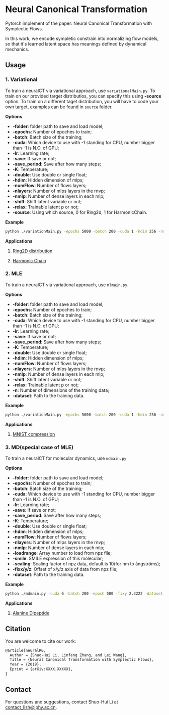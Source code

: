 # Neural Canonical Transformation

Pytorch implement of the paper: Neural Canonical Transformation with Symplectic Flows.

In this work, we encode sympletic constrain into normalizing flow models, so that it's learned latent space has meanings defined by dynamical mechanics.

## Usage

### 1. Variational

To train a neuralCT via variational approach, use `variationalMain.py`. To train on our provided target distributios, you can specify this using **-source** option. To train on a different taget distribution, you will have to code your own target, examples can be found in `source` folder.

**Options**

- **-folder**: folder path to save and load model;
- **-epochs**: Number of epoches to train;
- **-batch**: Batch size of the training;
- **-cuda**: Which device to use with -1 standing for CPU, number bigger than -1 is N.O. of GPU;
- **-lr**: Learning rate;
- **-save**: If save or not;
- **-save_period**: Save after how many steps;
- **-K**: Temperature;
- **-double**: Use double or single float;
- **-hdim**: Hidden dimension of mlps;
- **-numFlow**: Number of flows layers;
- **-nlayers**: Number of mlps layers in the rnvp;
- **-nmlp**: Number of dense layers in each mlp;
- **-shift**: Shift latent variable or not;
- **-relax**: Trainable latent p or not;
- **-source**: Using which source, 0 for Ring2d, 1 for HarmonicChain.

**Example**

````bash
python ./variationMain.py -epochs 5000 -batch 200 -cuda 1 -hdim 256 -nmlp 3 -nlayers 16 -source 0
````

**Applications**

1. [Ring2D distribution](1_Ringworld.ipynb)

2. [Harmonic Chain](2_HarmonicChain.ipynb)

### 2. MLE

To train a neuralCT via variational approach, use `mlmain.py`. 

**Options**

- **-folder**: folder path to save and load model;
- **-epochs**: Number of epoches to train;
- **-batch**: Batch size of the training;
- **-cuda**: Which device to use with -1 standing for CPU, number bigger than -1 is N.O. of GPU;
- **-lr**: Learning rate;
- **-save**: If save or not;
- **-save_period**: Save after how many steps;
- **-K**: Temperature;
- **-double**: Use double or single float;
- **-hdim**: Hidden dimension of mlps;
- **-numFlow**: Number of flows layers;
- **-nlayers**: Number of mlps layers in the rnvp;
- **-nmlp**: Number of dense layers in each mlp;
- **-shift**: Shift latent variable or not;
- **-relax**: Trainable latent p or not;
- **-n**: Number of dimensions of the training data;
- **-dataset**: Path to the training data.

**Example**

```bash
python ./variationMain.py -epochs 5000 -batch 200 -cuda 1 -hdim 256 -nmlp 3 -nlayers 16 -dataset ./database/mnist.npz
```

**Applications**

1. [MNIST compression](4_MNIST.ipynb)

### 3. MD(special case of MLE)

To train a neuralCT for molecular dynamics, use `mdmain.py`

**Options**

- **-folder**: folder path to save and load model;
- **-epochs**: Number of epoches to train;
- **-batch**: Batch size of the training;
- **-cuda**: Which device to use with -1 standing for CPU, number bigger than -1 is N.O. of GPU;
- **-lr**: Learning rate;
- **-save**: If save or not;
- **-save_period**: Save after how many steps;
- **-K**: Temperature;
- **-double**: Use double or single float;
- **-hdim**: Hidden dimension of mlps;
- **-numFlow**: Number of flows layers;
- **-nlayers**: Number of mlps layers in the rnvp;
- **-nmlp**: Number of dense layers in each mlp;
- **-loadrange**: Array number to load from npz file;
- **-smile**: SMILE expression of this molecular;
- **-scaling**: Scaling factor of npz data, default is 10(for nm to ångströms);
- **-fixx/y/z**: Offset of x/y/z axis of data from npz file;
- **-dataset**: Path to the training data.

**Example**

```bash
python ./mdmain.py -cuda 6 -batch 200 -epoch 500 -fixy 2.3222 -dataset ./database/alanine-dipeptide-3x250ns-heavy-atom-positions.npz
```

**Applications**

1. [Alanine Dipeptide](3_AlanineDipeptide.ipynb)

## Citation

You are welcome to cite our work:

````latex
@article{neuralRG,
  Author = {Shuo-Hui Li, Linfeng Zhang, and Lei Wang},
  Title = {Neural Canonical Transformation with Symplectic Flows},
  Year = {2019},
  Eprint = {arXiv:XXXX.XXXXX},
}
````

## Contact

For questions and suggestions, contact Shuo-Hui Li at [contact_lish@iphy.ac.cn](mailto:contact_lish@iphy.ac.cn).
